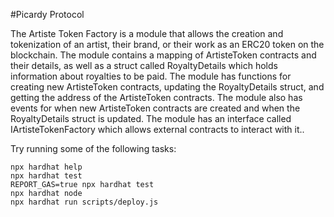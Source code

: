 #Picardy Protocol

The Artiste Token Factory is a module that allows the creation and tokenization of an artist, their brand, or their work as an ERC20 token on the blockchain. The module contains a mapping of ArtisteToken contracts and their details, as well as a struct called RoyaltyDetails which holds information about royalties to be paid. The module has functions for creating new ArtisteToken contracts, updating the RoyaltyDetails struct, and getting the address of the ArtisteToken contracts. The module also has events for when new ArtisteToken contracts are created and when the RoyaltyDetails struct is updated. The module has an interface called IArtisteTokenFactory which allows external contracts to interact with it..

Try running some of the following tasks:
```shell
npx hardhat help
npx hardhat test
REPORT_GAS=true npx hardhat test
npx hardhat node
npx hardhat run scripts/deploy.js
```
